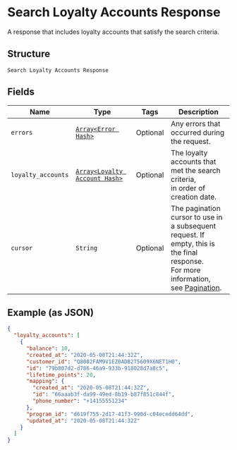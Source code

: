 
# Search Loyalty Accounts Response

A response that includes loyalty accounts that satisfy the search criteria.

## Structure

`Search Loyalty Accounts Response`

## Fields

| Name | Type | Tags | Description |
|  --- | --- | --- | --- |
| `errors` | [`Array<Error Hash>`](../../doc/models/error.md) | Optional | Any errors that occurred during the request. |
| `loyalty_accounts` | [`Array<Loyalty Account Hash>`](../../doc/models/loyalty-account.md) | Optional | The loyalty accounts that met the search criteria,  <br>in order of creation date. |
| `cursor` | `String` | Optional | The pagination cursor to use in a subsequent<br>request. If empty, this is the final response.<br>For more information,<br>see [Pagination](https://developer.squareup.com/docs/basics/api101/pagination). |

## Example (as JSON)

```json
{
  "loyalty_accounts": [
    {
      "balance": 10,
      "created_at": "2020-05-08T21:44:32Z",
      "customer_id": "Q8002FAM9V1EZ0ADB2T5609X6NET1H0",
      "id": "79b807d2-d786-46a9-933b-918028d7a8c5",
      "lifetime_points": 20,
      "mapping": {
        "created_at": "2020-05-08T21:44:32Z",
        "id": "66aaab3f-da99-49ed-8b19-b87f851c844f",
        "phone_number": "+14155551234"
      },
      "program_id": "d619f755-2d17-41f3-990d-c04ecedd64dd",
      "updated_at": "2020-05-08T21:44:32Z"
    }
  ]
}
```

